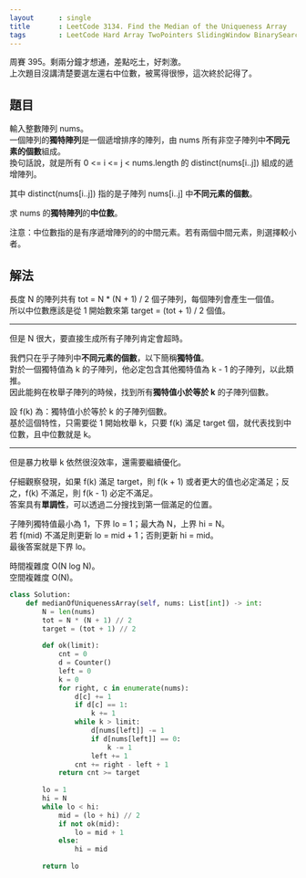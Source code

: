 ```yaml
---
layout      : single
title       : LeetCode 3134. Find the Median of the Uniqueness Array
tags        : LeetCode Hard Array TwoPointers SlidingWindow BinarySearch HashTable
---
```

周賽 395。剩兩分鐘才想通，差點吃土，好刺激。  
上次題目沒講清楚要選左還右中位數，被罵得很慘，這次終於記得了。  

## 題目

輸入整數陣列 nums。  
一個陣列的**獨特陣列**是一個遞增排序的陣列，由 nums 所有非空子陣列中**不同元素的個數**組成。  
換句話說，就是所有 0 <= i <= j < nums.length 的 distinct(nums[i..j]) 組成的遞增陣列。  

其中 distinct(nums[i..j]) 指的是子陣列 nums[i..j] 中**不同元素的個數**。  

求 nums 的**獨特陣列**的**中位數**。  

注意：中位數指的是有序遞增陣列的的中間元素。若有兩個中間元素，則選擇較小者。  

## 解法

長度 N 的陣列共有 tot = N \* (N + 1) / 2 個子陣列，每個陣列會產生一個值。  
所以中位數應該是從 1 開始數來第 target =  (tot + 1) / 2 個值。  

---

但是 N 很大，要直接生成所有子陣列肯定會超時。  

我們只在乎子陣列中**不同元素的個數**，以下簡稱**獨特值**。  
對於一個獨特值為 k 的子陣列，他必定包含其他獨特值為 k - 1 的子陣列，以此類推。  
因此能夠在枚舉子陣列的時候，找到所有**獨特值小於等於 k** 的子陣列個數。  

設 f(k) 為：獨特值小於等於 k 的子陣列個數。  
基於這個特性，只需要從 1 開始枚舉 k，只要 f(k) 滿足 target 個，就代表找到中位數，且中位數就是 k。  

---

但是暴力枚舉 k 依然很沒效率，還需要繼續優化。  

仔細觀察發現，如果 f(k) 滿足 target，則 f(k + 1) 或者更大的值也必定滿足；反之，f(k) 不滿足，則 f(k - 1) 必定不滿足。  
答案具有**單調性**，可以透過二分搜找到第一個滿足的位置。  

子陣列獨特值最小為 1，下界 lo = 1；最大為 N，上界 hi = N。  
若 f(mid) 不滿足則更新 lo = mid + 1；否則更新 hi = mid。  
最後答案就是下界 lo。  

時間複雜度 O(N log N)。  
空間複雜度 O(N)。  

```python
class Solution:
    def medianOfUniquenessArray(self, nums: List[int]) -> int:
        N = len(nums)
        tot = N * (N + 1) // 2
        target = (tot + 1) // 2
        
        def ok(limit):
            cnt = 0
            d = Counter()
            left = 0
            k = 0
            for right, c in enumerate(nums):
                d[c] += 1
                if d[c] == 1:
                    k += 1
                while k > limit:
                    d[nums[left]] -= 1
                    if d[nums[left]] == 0:
                        k -= 1
                    left += 1
                cnt += right - left + 1
            return cnt >= target
        
        lo = 1
        hi = N
        while lo < hi:
            mid = (lo + hi) // 2
            if not ok(mid):
                lo = mid + 1
            else:
                hi = mid
            
        return lo
```

